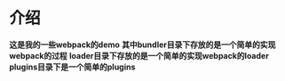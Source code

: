 # 介绍

**这是我的一些webpack的demo**
**其中bundler目录下存放的是一个简单的实现webpack的过程**
**loader目录下存放的是一个简单的实现webpack的loader**
**plugins目录下是一个简单的plugins**
